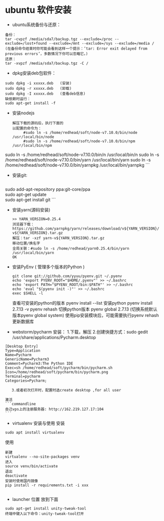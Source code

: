 # ubuntu 软件安装

- ubuntu系统备份与还原：
```
备份：
tar -cvpzf /media/sda7/backup.tgz --exclude=/proc --exclude=/lost+found --exclude=/mnt --exclude=/sys --exclude=/media /
(在备份命令结束时你可能会看到这样一个提示：’tar: Error exit delayed from previous errors’，多数情况下你可以忽略它。)
还原：
tar -xvpzf /media/sda7/backup.tgz -C /
```

- dpkg安装deb包软件：
```
sudo dpkg -i xxxxx.deb   (安装)
sudo dpkg -r xxxxx.deb   (卸载)
sudo dpkg -I xxxxx.deb   (查看deb信息)
缺依赖时运行：
sudo apt-get install -f
```

- 安装nodejs
     ```
     解压下载的源码后，执行下面的
     以配置的命令为： 
          #sudo ln -s /home/redhead/soft/node-v7.10.0/bin/node /usr/local/bin/node 
          #sudo ln -s /home/redhead/soft/node-v7.10.0/bin/npm /usr/local/bin/npm 
sudo ln -s /home/redhead/soft/node-v7.10.0/bin/n /usr/local/bin/n
sudo ln -s /home/redhead/soft/node-v7.10.0/bin/yarn /usr/local/bin/yarn
sudo ln -s /home/redhead/soft/node-v7.10.0/bin/yarnpkg /usr/local/bin/yarnpkg
     ```

- 安装git:
     ```
sudo add-apt-repository ppa:git-core/ppa  
sudo apt-get update  
sudo apt-get install git 
     ```
- 安装yarn(源码安装)
     ```
     >> YARN_VERSION=0.25.4
     浏览器下载：https://github.com/yarnpkg/yarn/releases/download/v${YARN_VERSION}/yarn-v${YARN_VERSION}.tar.gz
     解压：tar -xzf yarn-v${YARN_VERSION}.tar.gz
     移动位置/换名字
     全局关联：#sudo ln -s /home/redhead/yarn0.25.4/bin/yarn /usr/local/bin/yarn 
     OK

     ```
- 安装PyEnv ( 管理多个版本的Python )
	```
	git clone git://github.com/yyuu/pyenv.git ~/.pyenv
	echo 'export PYENV_ROOT="$HOME/.pyenv"' >> ~/.bashrc
	echo 'export PATH="$PYENV_ROOT/bin:$PATH"' >> ~/.bashrc
	echo 'eval "$(pyenv init -)"' >> ~/.bashrc
	exec $SHELL -l
	```
    查看可安装的python的版本
	pyenv install --list
    安装python
	pyenv install 2.7.13 -v
	pyenv rehash
    切换python版本
	pyenv global 2.7.13 (切换系统默认版本pyenv global system)
    使用pip安装模块后，可能需要执行pyenv rehash更新数据库

- webstorm/pycharm 
    安装：
       1.下载，解压
       2.创建快捷方式：sudo gedit /usr/share/applications/Pycharm.desktop
```
[Desktop Entry]
Type=Application
Name=Pycharm
GenericName=Pycharm3
Comment=Pycharm3:The Python IDE
Exec=sh /home/redhead/soft/pycharm/bin/pycharm.sh
Icon=/home/redhead/soft/pycharm/bin/pycharm.png
Terminal=pycharm
Categories=Pycharm;
```
       3.或者初次打开时，配置时选create desktop ,for all user

    激活
    ```commandline
    自己vps上的注册服务器: http://162.219.127.17:104
    ```
    
- virtualenv 安装与使用
安装
```commandline
sudo apt install virtualenv
```
使用
```commandline
新建
virtualenv --no-site-packages venv
进入
source venv/bin/activate
退出
deactivate
安装时使用国内镜像
pip install -r requirements.txt -i xxx


```

-  launcher 位置 放到下面
```
sudo apt-get install unity-tweak-tool
终端中键入以下命令：unity-tweak-tool打开
```